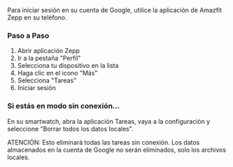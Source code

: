 Para iniciar sesión en su cuenta de Google, utilice la aplicación de Amazfit Zepp en su teléfono.

### Paso a Paso

1. Abrir aplicación Zepp
2. Ir a la pestaña "Perfil"
3. Selecciona tu dispositivo en la lista
4. Haga clic en el icono "Más"
5. Selecciona "Tareas"
6. Iniciar sesión

### Si estás en modo sin conexión...
En su smartwatch, abra la aplicación Tareas, vaya a la configuración y seleccione "Borrar todos los datos locales".

ATENCIÓN: Esto eliminará todas las tareas sin conexión. Los datos almacenados en la cuenta de Google no serán eliminados, solo los archivos locales.
